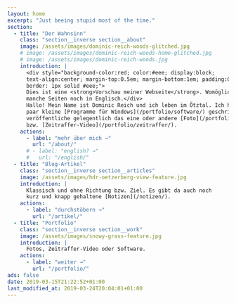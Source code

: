 ```yaml
---
layout: home
excerpt: "Just beeing stupid most of the time."
section:
  - title: "Der Wahnsinn"
    class: "section__inverse section__about"
    image: /assets/images/dominic-reich-woods-glitched.jpg
    # image: /assets/images/dominic-reich-woods-home-glitched.jpg
    # image: /assets/images/dominic-reich-woods.jpg
    introduction: |
      <div style="background-color:red; color:#eee; display:block;
      text-align:center; margin-top:0.5em; margin-bottom:1em; padding:0.5em;
      border: 1px solid #eee;">
      Dies ist eine <strong>Vorschau meiner Webseite</strong>. Womöglich sind
      manche Seiten noch in Englisch.</div>
      Hallo! Mein Name ist Dominic Reich und ich leben im Ötztal. Ich habe ein
      paar kleine [Programme für Windows](/portfolio/software/) geschrieben und
      veröffentliche gelegentlich das eine oder andere [Foto](/portfolio/fotografie/)
      bzw. [Zeitraffer-Video](/portfolio/zeitraffer/).
    actions:
      - label: "mehr über mich →"
        url: "/about/"
      # - label: "english? →"
      #   url: "/english/"
  - title: "Blog-Artikel"
    class: "section__inverse section__articles"
    image: /assets/images/hdr-oetzerberg-view-feature.jpg
    introduction: |
      Klassisch und ohne Richtung bzw. Ziel. Es gibt da auch noch
      kurz und knapp gehaltene [Notizen](/notizen/).
    actions:
      - label: "durchstöbern →"
        url: "/artikel/"
  - title: "Portfolio"
    class: "section__inverse section__work"
    image: /assets/images/snowy-grass-feature.jpg
    introduction: |
      Fotos, Zeitraffer-Video oder Software.
    actions:
      - label: "weiter →"
        url: "/portfolio/"
ads: false
date: 2019-03-15T21:22:52+01:00
last_modified_at: 2019-03-24T20:04:01+01:00
---
```


